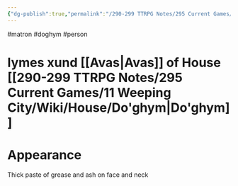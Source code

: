 ```yaml
---
{"dg-publish":true,"permalink":"/290-299 TTRPG Notes/295 Current Games/11 Weeping City/Wiki/Person/Iymes/"}
---
```



#matron #doghym #person 

# Iymes xund [[Avas\|Avas]] of House [[290-299 TTRPG Notes/295 Current Games/11 Weeping City/Wiki/House/Do'ghym\|Do'ghym]]

# Appearance

Thick paste of grease and ash on face and neck